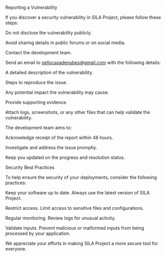 Reporting a Vulnerability

If you discover a security vulnerability in SILA Project, please follow these steps:

Do not disclose the vulnerability publicly.

Avoid sharing details in public forums or on social media.

Contact the development team.

Send an email to sellocasadenubes@gmail.com with the following details:

A detailed description of the vulnerability.

Steps to reproduce the issue.

Any potential impact the vulnerability may cause.

Provide supporting evidence.

Attach logs, screenshots, or any other files that can help validate the vulnerability.

The development team aims to:

Acknowledge receipt of the report within 48 hours.

Investigate and address the issue promptly.

Keep you updated on the progress and resolution status.

Security Best Practices

To help ensure the security of your deployments, consider the following practices:

Keep your software up to date. Always use the latest version of SILA Project.

Restrict access. Limit access to sensitive files and configurations.

Regular monitoring. Review logs for unusual activity.

Validate inputs. Prevent malicious or malformed inputs from being processed by your application.

We appreciate your efforts in making SILA Project a more secure tool for everyone.

